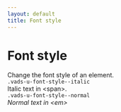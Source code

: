 ```yaml
---
layout: default
title: Font style
---
```


# Font style

<div class="va-introtext" markdown="1">
Change the font style of an element.
</div>

<div class="site-c-showcase">
  <div class="vads-l-row vads-u-flex-direction--column">
    <div class="site-c-showcase__col vads-l-row vads-u-align-items--flex-start vads-u-border--0">
      <div class="vads-l-col--12 medium-screen:vads-l-col--6">
          <code class="code">.vads-u-font-style--italic</code>
      </div>
      <div class="vads-l-col--12 medium-screen:vads-l-col--6">
        <span class="vads-u-font-style--italic">Italic text in &lt;span>. </span>
      </div>
    </div>
    <div class="site-c-showcase__col vads-l-row vads-u-align-items--flex-start">
      <div class="vads-l-col--12 medium-screen:vads-l-col--6">
          <code class="code">.vads-u-font-style--normal</code>
      </div>
      <div class="vads-l-col--12 medium-screen:vads-l-col--6">
        <em class="vads-u-font-style--normal">Normal text in &lt;em> </em>
      </div>
    </div>
  </div>
</div>